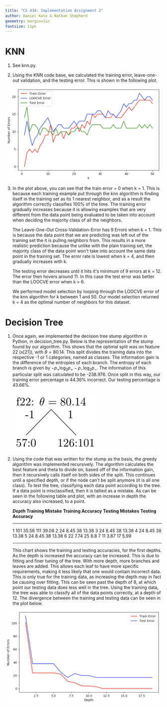 ```yaml
---
title: "CS 434: Implementation Assignment 2"
author: Daniel Kato & Nathan Shepherd
geometry: margin=1in
fontsize: 11pt
---
```


# KNN
1. See knn.py.

2. Using the KNN code base, we calculated the training error, leave-one-out validation, and the testing error.  This is shown in the following plot.

![Plot of KNN using various error methods](./img/knn_plot.png)

3. In the plot above, you can see that the train error = 0 when k = 1. This is because each training example put through the knn algorithm is finding itself in the training set as its 1 nearest neighbor, and as a result the algorithm correctly classifies 100% of the time. The training error gradually increases because it is allowing examples that are very different from the data point being evaluated to be taken into account when deciding the majority class of all the neighbors.

    The Leave-One-Out Cross-Validation-Error has 9 Errors when k = 1. This is because the data point that we are predicting was left out of the training set the it is pulling neighbors from. This results in a more realistic prediction because the unlike with the plain training set, the majority class of the data point won't take into account the same data point in the training set. The error rate is lowest when k = 4, and then gradually increases with k.

    The testing error decreases until it hits it's minimum of 9 errors at k = 12. The error then hovers around 11. In this case the test error was better than the LOOCVE error when k > 6.

    We performed model selection by looping through the LOOCVE error of the knn algorithm for k between 1 and 50. Our model selection returned k = 4 as the optimal number of neighbors for this dataset.



# Decision Tree

1. Once again, we implemented the decision tree stump algorithm in Python, in decision_tree.py. Below is the representation of the stump found by our algorithm.  This shows that the optimal split was on feature 22 (x[21]), with $\theta=80.14$. This split divides the training data into the respective -1 or 1 categories, named as classes. The information gain is the difference of the entropies of each branch. The entropy of each branch is given by $-p_+\log_2 p_+-p_-\log_2 p_-$. The information of this particular split was calculated to be -238.976. Once split in this way, our training error percentage is 44.36% incorrect.  Our testing percentage is 43.66%.

    ![Tree of depth 1](./img/stump.png)

2. Using the code that was written for the stump as the basis, the greedy algorithm was implemented recursively. The algorithm calculates the best feature and theta to divide on, based off of the information gain, then it recursively calls itself on both sides of the split. This continues until a specified depth, or if the node can't be split anymore (it is all one class). To test the tree, classifying each data point according to the tree. If a data point is misclassified, then it is tallied as a mistake. As can be seen in the following table and plot, with an increase in depth the accuracy also increased, to a point.

    **$Depth$**  **Training Mistake**    **Training Accuracy**  **Testing Mistakes** **Testing Accuracy**
    -----------  -------                 -------                ------               ------
    1            101                     35.56                  111                  39.08
    2            24                      8.45                   38                   13.38
    3            24                      8.45                   38                   13.38
    4            24                      8.45                   38                   13.38
    5            24                      8.45                   38                   13.38
    6            22                      7.74                   25                   8.8
    7            11                      3.87                   17                   5.99
    -----------  -------                 -------                ------               -------

    This chart shows the training and testing accuracies, for the first depths.  As the depth is increased the accuracy can be increased.  This is due to fitting and finer tuning of the tree. With more depth, more branches and leaves are added. This allows each leaf to have more specific requirements, making it less likely that one would contain incorrect data.  This is only true for the training data, as increasing the depth may in fact be causing over fitting. This can be seen past the depth of 8, at which point our testing data does less well in the tree. Using the training data, the tree was able to classify all of the data points correctly, at a depth of 12. The divergence between the training and testing data can be seen in the plot below.

![Plot of depth 1-17](./img/decision_tree_plot.png)
